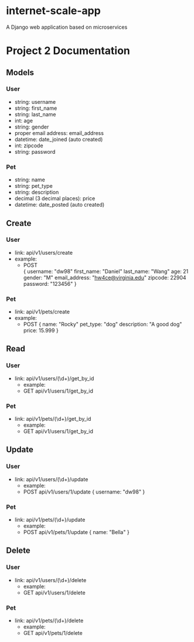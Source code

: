 # internet-scale-app
A Django web application based on microservices
# Project 2 Documentation
## Models
### User
  - string: username
  - string: first_name
  - string: last_name 
  - int: age
  - string: gender
  - proper email address: email_address
  - datetime: date_joined (auto created)
  - int: zipcode
  - string: password
### Pet
  - string: name
  - string: pet_type
  - string: description
  - decimal (3 decimal places): price
  - datetime: date_posted (auto created)
## Create
### User
 - link: api/v1/users/create
 - example:
    - POST   
  {
    username: "dw98"
    first_name: "Daniel"
    last_name: "Wang"
    age: 21
    gender: "M"
    email_address: "hw4ce@virginia.edu"
    zipcode: 22904
    password: "123456"
  }
### Pet
 - link: api/v1/pets/create
  - example:
    - POST
  {
    name: "Rocky"
    pet_type: "dog"
    description: "A good dog"
    price: 15.999
  }
## Read
### User
- link: api/v1/users/(\d+)/get_by_id
  - example:
   - GET api/v1/users/1/get_by_id    
### Pet
- link: api/v1/pets/(\d+)/get_by_id
  - example:
   - GET api/v1/users/1/get_by_id  
    
## Update
### User
- link: api/v1/users/(\d+)/update
  - example:
   - POST api/v1/users/1/update
  {
    username: "dw98"
  }
### Pet
- link: api/v1/pets/(\d+)/update
  - example:
   - POST api/v1/pets/1/update
  {
    name: "Bella"
  }
## Delete
### User
- link: api/v1/users/(\d+)/delete
  - example:
   - GET api/v1/users/1/delete
### Pet
- link: api/v1/pets/(\d+)/delete
  - example:
   - GET api/v1/pets/1/delete

